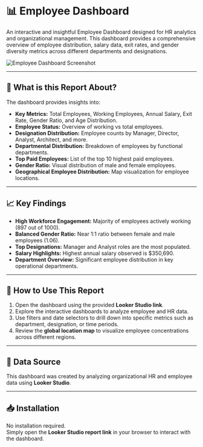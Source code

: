 # 📊 Employee Dashboard

An interactive and insightful Employee Dashboard designed for HR analytics and organizational management. This dashboard provides a comprehensive overview of employee distribution, salary data, exit rates, and gender diversity metrics across different departments and designations.

![Employee Dashboard Screenshot](images/employee_dashboard.png)

---

## 📖 What is this Report About?

The dashboard provides insights into:

- **Key Metrics:** Total Employees, Working Employees, Annual Salary, Exit Rate, Gender Ratio, and Age Distribution.
- **Employee Status:** Overview of working vs total employees.
- **Designation Distribution:** Employee counts by Manager, Director, Analyst, Architect, and more.
- **Departmental Distribution:** Breakdown of employees by functional departments.
- **Top Paid Employees:** List of the top 10 highest paid employees.
- **Gender Ratio:** Visual distribution of male and female employees.
- **Geographical Employee Distribution:** Map visualization for employee locations.

---

## 📈 Key Findings

- **High Workforce Engagement:** Majority of employees actively working (897 out of 1000).
- **Balanced Gender Ratio:** Near 1:1 ratio between female and male employees (1.06).
- **Top Designations:** Manager and Analyst roles are the most populated.
- **Salary Highlights:** Highest annual salary observed is $350,690.
- **Department Overview:** Significant employee distribution in key operational departments.

---

## 📂 How to Use This Report

1. Open the dashboard using the provided **Looker Studio link**.
2. Explore the interactive dashboards to analyze employee and HR data.
3. Use filters and date selectors to drill down into specific metrics such as department, designation, or time periods.
4. Review the **global location map** to visualize employee concentrations across different regions.

---

## 📌 Data Source

This dashboard was created by analyzing organizational HR and employee data using **Looker Studio**.

---

## 📥 Installation

No installation required.  
Simply open the **Looker Studio report link** in your browser to interact with the dashboard.

